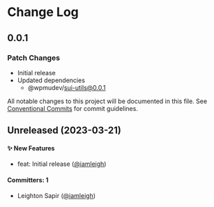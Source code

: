 # Change Log

## 0.0.1

### Patch Changes

- Initial release
- Updated dependencies
  - @wpmudev/sui-utils@0.0.1

All notable changes to this project will be documented in this file. See
[Conventional Commits](https://conventionalcommits.org/) for commit guidelines.

## Unreleased (2023-03-21)

#### ✨ New Features

- feat: Initial release ([@iamleigh](https://github.com/iamleigh))

#### Committers: 1

- Leighton Sapir ([@iamleigh](https://github.com/iamleigh))
